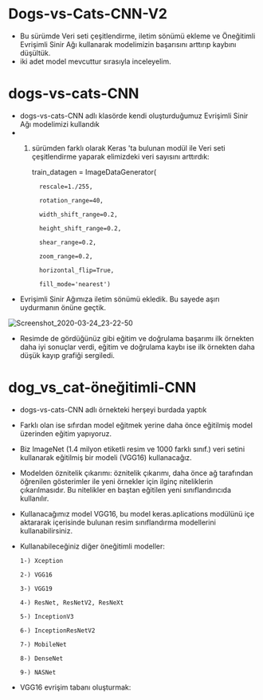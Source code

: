 # Dogs-vs-Cats-CNN-V2 

* Bu sürümde Veri seti çeşitlendirme, iletim sönümü ekleme ve Öneğitimli Evrişimli Sinir Ağı kullanarak modelimizin başarısını arttırıp kaybını düşültük.
* iki adet model mevcuttur sırasıyla inceleyelim.

# dogs-vs-cats-CNN

* dogs-vs-cats-CNN adlı klasörde kendi oluşturduğumuz Evrişimli Sinir Ağı modelimizi kullandık
* 1. sürümden farklı olarak Keras 'ta bulunan modül ile Veri seti çeşitlendirme yaparak elimizdeki veri sayısını arttırdık:

      train_datagen = ImageDataGenerator(
      
           rescale=1./255,
           
           rotation_range=40,
           
           width_shift_range=0.2,
           
           height_shift_range=0.2,
           
           shear_range=0.2,
           
           zoom_range=0.2,
           
           horizontal_flip=True,
           
           fill_mode='nearest')

* Evrişimli Sinir Ağımıza iletim sönümü ekledik. Bu sayede aşırı uydurmanın önüne geçtik.

![Screenshot_2020-03-24_23-22-50](https://user-images.githubusercontent.com/54184905/77530444-67981980-6ea2-11ea-8a8f-03ee1c470e04.png)

* Resimde de gördüğünüz gibi eğitim ve doğrulama başarımı ilk örnekten daha iyi sonuçlar verdi, eğitim ve doğrulama kaybı ise ilk örnekten daha düşük kayıp grafiği sergiledi.

# dog_vs_cat-öneğitimli-CNN

* dogs-vs-cats-CNN adlı örnekteki herşeyi burdada yaptık
* Farklı olan ise sıfırdan model eğitmek yerine daha önce eğitilmiş model üzerinden eğitim yapıyoruz.
* Biz ImageNet (1.4 milyon etiketli resim ve 1000 farklı sınıf.) veri setini kullanarak eğitilmiş bir modeli (VGG16) kullanacağız.
* Modelden öznitelik çıkarımı: öznitelik çıkarımı, daha önce ağ tarafından öğrenilen gösterimler ile yeni örnekler için ilginç niteliklerin çıkarılmasıdır. Bu nitelikler en baştan eğitilen yeni sınıflandırıcıda kullanılır.
* Kullanacağımız model VGG16, bu model keras.aplications modülünü içe aktararak içerisinde bulunan resim sınıflandırma modellerini kullanabilirsiniz.
* Kullanabileceğiniz diğer öneğitimli modeller:
 
      1-) Xception
 
      2-) VGG16
 
      3-) VGG19
 
      4-) ResNet, ResNetV2, ResNeXt
 
      5-) InceptionV3
 
      6-) InceptionResNetV2

      7-) MobileNet
 
      8-) DenseNet
 
      9-) NASNet
 
* VGG16 evrişim tabanı oluşturmak:




